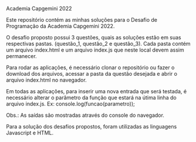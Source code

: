 Academia Capgemini 2022

Este repositório contém as minhas soluções para o Desafio de Programação da Academia Capgemini 2022.

O desafio proposto possui 3 questões, quais as soluções estão em suas respectivas pastas. (questão_1, questão_2 e questão_3).
Cada pasta contém um arquivo index.html e um arquivo index.js que neste local devem assim permanecer.

Para rodar as aplicações, é necessário clonar o repositório ou fazer o download dos arquivos,
acessar a pasta da questão desejada e abrir o arquivo index.html no navegador.

Em todas as aplicações, para inserir uma nova entrada que será testada, 
é necessário alterar o parâmetro da função que estará na útima linha do arquivo index.js.
Ex: console.log(funcao(parametro));

Obs.: As saídas são mostradas através do console do navegador.

Para a solução dos desafios propostos, foram utilizadas as linguagens Javascript e HTML.








